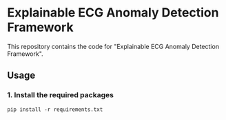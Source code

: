 # Explainable ECG Anomaly Detection Framework
This repository contains the code for "Explainable ECG Anomaly Detection Framework".

## Usage
### 1. Install the required packages
```pip install -r requirements.txt```